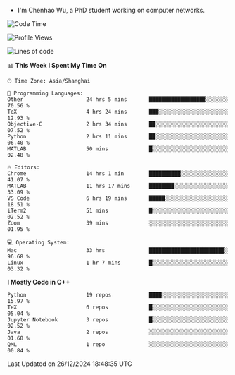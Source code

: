 - I'm Chenhao Wu, a PhD student working on computer networks.

<!--START_SECTION:waka-->
![Code Time](http://img.shields.io/badge/Code%20Time-260%20hrs%2020%20mins-blue)

![Profile Views](http://img.shields.io/badge/Profile%20Views-0-blue)

![Lines of code](https://img.shields.io/badge/From%20Hello%20World%20I%27ve%20Written-12.4%20million%20lines%20of%20code-blue)

📊 **This Week I Spent My Time On** 

```text
🕑︎ Time Zone: Asia/Shanghai

💬 Programming Languages: 
Other                    24 hrs 5 mins       ██████████████████░░░░░░░   70.56 % 
TeX                      4 hrs 24 mins       ███░░░░░░░░░░░░░░░░░░░░░░   12.93 % 
Objective-C              2 hrs 34 mins       ██░░░░░░░░░░░░░░░░░░░░░░░   07.52 % 
Python                   2 hrs 11 mins       ██░░░░░░░░░░░░░░░░░░░░░░░   06.40 % 
MATLAB                   50 mins             █░░░░░░░░░░░░░░░░░░░░░░░░   02.48 % 

🔥 Editors: 
Chrome                   14 hrs 1 min        ██████████░░░░░░░░░░░░░░░   41.07 % 
MATLAB                   11 hrs 17 mins      ████████░░░░░░░░░░░░░░░░░   33.09 % 
VS Code                  6 hrs 19 mins       █████░░░░░░░░░░░░░░░░░░░░   18.51 % 
iTerm2                   51 mins             █░░░░░░░░░░░░░░░░░░░░░░░░   02.52 % 
Zoom                     39 mins             ░░░░░░░░░░░░░░░░░░░░░░░░░   01.95 % 

💻 Operating System: 
Mac                      33 hrs              ████████████████████████░   96.68 % 
Linux                    1 hr 7 mins         █░░░░░░░░░░░░░░░░░░░░░░░░   03.32 % 
```

**I Mostly Code in C++** 

```text
Python                   19 repos            ████░░░░░░░░░░░░░░░░░░░░░   15.97 % 
TeX                      6 repos             █░░░░░░░░░░░░░░░░░░░░░░░░   05.04 % 
Jupyter Notebook         3 repos             █░░░░░░░░░░░░░░░░░░░░░░░░   02.52 % 
Java                     2 repos             ░░░░░░░░░░░░░░░░░░░░░░░░░   01.68 % 
QML                      1 repo              ░░░░░░░░░░░░░░░░░░░░░░░░░   00.84 % 
```




 Last Updated on 26/12/2024 18:48:35 UTC
<!--END_SECTION:waka-->
